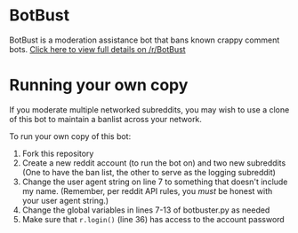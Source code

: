 # BotBust

BotBust is a moderation assistance bot that bans known crappy comment bots. [Click here to view full details on /r/BotBust](https://redd.it/5092dg)

# Running your own copy

If you moderate multiple networked subreddits, you may wish to use a clone of this bot to maintain a banlist across your network.

To run your own copy of this bot:

1. Fork this repository
2. Create a new reddit account (to run the bot on) and two new subreddits (One to have the ban list, the other to serve as the logging subreddit)
3. Change the user agent string on line 7 to something that doesn't include my name. (Remember, per reddit API rules, you *must* be honest with your user agent string.)
4. Change the global variables in lines 7-13 of botbuster.py as needed
5. Make sure that `r.login()` (line 36) has access to the account password
